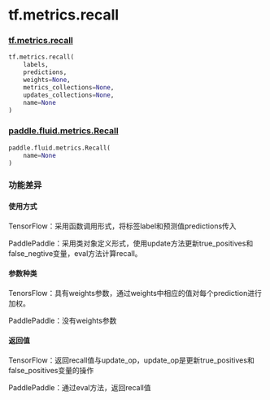 # tf.metrics.recall

### [tf.metrics.recall](https://www.tensorflow.org/api_docs/python/tf/metrics/recall)

```python
tf.metrics.recall(
    labels,
    predictions,
    weights=None,
    metrics_collections=None,
    updates_collections=None,
    name=None
)
```

### [paddle.fluid.metrics.Recall](https://www.paddlepaddle.org.cn/documentation/docs/zh/1.5/api_cn/metrics_cn.html#Recall)

```python
paddle.fluid.metrics.Recall(
    name=None
)
```

### 功能差异

#### 使用方式

TensorFlow：采用函数调用形式，将标签label和预测值predictions传入

PaddlePaddle：采用类对象定义形式，使用update方法更新true_positives和false_negtive变量，eval方法计算recall。

#### 参数种类

TenorsFlow：具有weights参数，通过weights中相应的值对每个prediction进行加权。

PaddlePaddle：没有weights参数

#### 返回值

TensorFlow：返回recall值与update_op，update_op是更新true_positives和false_positives变量的操作

PaddlePaddle：通过eval方法，返回recall值

